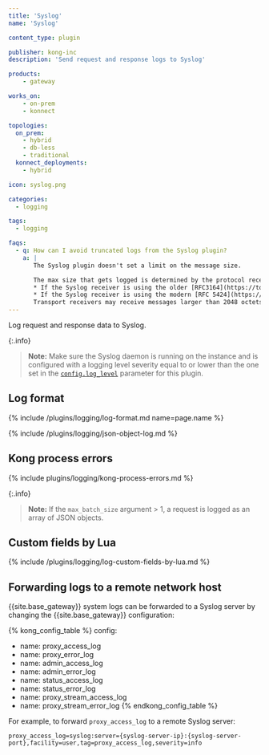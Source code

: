 ```yaml
---
title: 'Syslog'
name: 'Syslog'

content_type: plugin

publisher: kong-inc
description: 'Send request and response logs to Syslog'

products:
    - gateway

works_on:
    - on-prem
    - konnect

topologies:
  on_prem:
    - hybrid
    - db-less
    - traditional
  konnect_deployments:
    - hybrid

icon: syslog.png

categories:
  - logging

tags:
  - logging

faqs:
  - q: How can I avoid truncated logs from the Syslog plugin?
    a: |
       The Syslog plugin doesn't set a limit on the message size.

       The max size that gets logged is determined by the protocol receiver's implementation of it, and limitations of the transport. 
       * If the Syslog receiver is using the older [RFC3164](https://tools.ietf.org/html/rfc3164#section-4.1) standard, the max size will be 1024 octets.
       * If the Syslog receiver is using the modern [RFC 5424](https://tools.ietf.org/html/rfc5424#section-6.1) standard, the minimum max size is 480 octets, and the recommended max size is 2048 octets. 
       Transport receivers may receive messages larger than 2048 octets, but could truncate or discard it if not supported by the implementation.
---
```


Log request and response data to Syslog.

{:.info}
> **Note:** Make sure the Syslog daemon is running on the instance and is configured with a
logging level severity equal to or lower than the one set in the [`config.log_level`](./reference/#schema--config-log-level) parameter for this plugin.

## Log format

{% include /plugins/logging/log-format.md name=page.name %}

{% include /plugins/logging/json-object-log.md %}

## Kong process errors

{% include plugins/logging/kong-process-errors.md %}

{:.info}
> **Note:** If the `max_batch_size` argument > 1, a request is logged as an array of JSON objects.

## Custom fields by Lua

{% include /plugins/logging/log-custom-fields-by-lua.md %}

## Forwarding logs to a remote network host

{{site.base_gateway}} system logs can be forwarded to a Syslog server by changing the {{site.base_gateway}} configuration:

<!--vale off-->
{% kong_config_table %}
config:
  - name: proxy_access_log
  - name: proxy_error_log
  - name: admin_access_log
  - name: admin_error_log
  - name: status_access_log 
  - name: status_error_log
  - name: proxy_stream_access_log
  - name: proxy_stream_error_log
{% endkong_config_table %}
<!--vale on-->

For example, to forward `proxy_access_log` to a remote Syslog server:
```
proxy_access_log=syslog:server={syslog-server-ip}:{syslog-server-port},facility=user,tag=proxy_access_log,severity=info
```